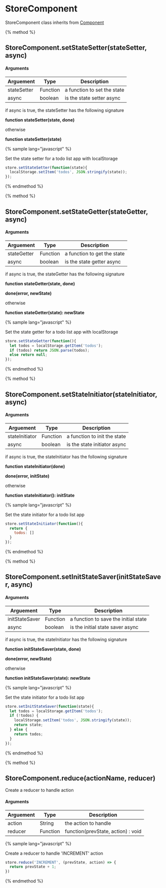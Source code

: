 # StoreComponent

StoreComponent class inherits from [Component](Component.md)


{% method %}

## StoreComponent.setStateSetter(stateSetter, async)

#### Arguments
| Arguement | Type | Description |
| -- | -- | -- |
| stateSetter | Function | a function to set the state |
| async | boolean | is the state setter async |

if async is true, the stateSetter has the following signature

**function stateSetter(state, done)**

otherwise

**function stateSetter(state)**

{% sample lang="javascript" %}

Set the state setter for a todo list app with localStorage

```javascript
store.setStateSetter(function(state){
  localStorage.setItem('todos', JSON.stringify(state));
});
```

{% endmethod %}

{% method %}

## StoreComponent.setStateGetter(stateGetter, async)

#### Arguments
| Arguement | Type | Description |
| -- | -- | -- |
| stateGetter | Function | a function to get the state |
| async | boolean | is the state getter async |

if async is true, the stateGetter has the following signature

**function stateGetter(state, done)**

**done(error, newState)**

otherwise

**function stateGetter(state): newState**

{% sample lang="javascript" %}

Set the state getter for a todo list app with localStorage

```javascript
store.setStateGetter(function(){
  let todos = localStorage.getItem('todos');
  if (todos) return JSON.parse(todos);
  else return null;
});
```

{% endmethod %}

{% method %}

## StoreComponent.setStateInitiator(stateInitiator, async)

#### Arguments
| Arguement | Type | Description |
| -- | -- | -- |
| stateInitiator | Function | a function to init the state |
| async | boolean | is the state initiator async |

if async is true, the stateInitiator has the following signature

**function stateInitiator(done)**

**done(error, initState)**

otherwise

**function stateInitiator(): initState**

{% sample lang="javascript" %}

Set the state initiator for a todo list app

```javascript
store.setStateInitiator(function(){
  return {
    todos: []
  }
});
```

{% endmethod %}


{% method %}

## StoreComponent.setInitStateSaver(initStateSaver, async)

#### Arguments
| Arguement | Type | Description |
| -- | -- | -- |
| initStateSaver | Function | a function to save the initial state |
| async | boolean | is the initial state saver async |

if async is true, the stateInitiator has the following signature

**function initStateSaver(state, done)**

**done(error, newState)**

otherwise

**function initStateSaver(state): newState**

{% sample lang="javascript" %}

Set the state initiator for a todo list app

```javascript
store.setInitStateSaver(function(state){
  let todos = localStorage.getItem('todos');
  if (!todos) {
    localStorage.setItem('todos', JSON.stringify(state));
    return state;
  } else {
    return todos;
  }
});
```
{% endmethod %}

{% method %}
## StoreComponent.reduce(actionName, reducer)

Create a reducer to handle action

#### Arguments
| Arguement | Type | Description |
| -- | -- | -- |
| action | String | the action to handle |
| reducer | Function | function(prevState, action) : void |

{% sample lang="javascript" %}

Create a reducer to handle 'INCREMENT' action
```javascript
store.reduce('INCREMENT', (prevState, action) => {
  return prevState + 1;
})
```

{% endmethod %}

&nbsp;

&nbsp;

&nbsp;
